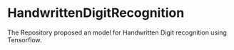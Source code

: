 # HandwrittenDigitRecognition
The Repository proposed an model for Handwritten Digit recognition using Tensorflow.
